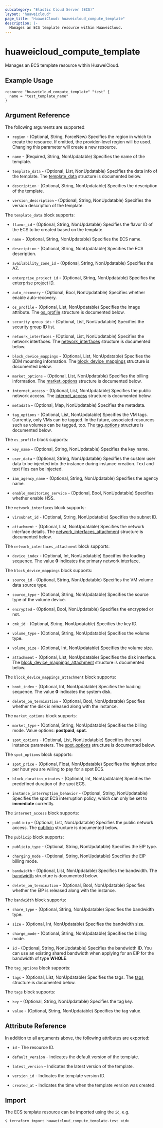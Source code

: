 ```yaml
---
subcategory: "Elastic Cloud Server (ECS)"
layout: "huaweicloud"
page_title: "HuaweiCloud: huaweicloud_compute_template"
description: |-
  Manages an ECS template resource within HuaweiCloud.
---
```


# huaweicloud_compute_template

Manages an ECS template resource within HuaweiCloud.

## Example Usage

```hcl
resource "huaweicloud_compute_template" "test" {
  name = "test_template_name"
}
```

## Argument Reference

The following arguments are supported:

* `region` - (Optional, String, ForceNew) Specifies the region in which to create the resource.
  If omitted, the provider-level region will be used. Changing this parameter will create a new resource.

* `name` - (Required, String, NonUpdatable) Specifies the name of the template.

* `template_data` - (Optional, List, NonUpdatable) Specifies the data info of the template.
  The [template_data](#template_data_struct) structure is documented below.

* `description` - (Optional, String, NonUpdatable) Specifies the description of the template.

* `version_description` - (Optional, String, NonUpdatable)  Specifies the version description of the template.

<a name="template_data_struct"></a>
The `template_data` block supports:

* `flavor_id` - (Optional, String, NonUpdatable) Specifies the flavor ID of the ECS to be created based on the template.

* `name` - (Optional, String, NonUpdatable) Specifies the ECS name.

* `description` - (Optional, String, NonUpdatable) Specifies the ECS description.

* `availability_zone_id` - (Optional, String, NonUpdatable) Specifies the AZ.

* `enterprise_project_id` - (Optional, String, NonUpdatable) Specifies the enterprise project ID.

* `auto_recovery` - (Optional, Bool, NonUpdatable) Specifies whether enable auto-recovery.

* `os_profile` - (Optional, List, NonUpdatable) Specifies the image attribute.
  The [os_profile](#os_profile_struct) structure is documented below.

* `security_group_ids` - (Optional, List, NonUpdatable) Specifies the security group ID list.

* `network_interfaces` - (Optional, List, NonUpdatable) Specifies the network interfaces.
  The [network_interfaces](#network_interfaces_struct) structure is documented below.

* `block_device_mappings` - (Optional, List, NonUpdatable) Specifies the BDM mounting information.
  The [block_device_mappings](#block_device_mappings_struct) structure is documented below.

* `market_options` - (Optional, List, NonUpdatable) Specifies the billing information.
  The [market_options](#market_options_struct) structure is documented below.

* `internet_access` - (Optional, List, NonUpdatable) Specifies the public network access.
  The [internet_access](#internet_access_struct) structure is documented below.

* `metadata` - (Optional, Map, NonUpdatable) Specifies the metadata.

* `tag_options` - (Optional, List, NonUpdatable) Specifies the VM tags. Currently, only VMs can be tagged. In the future,
  associated resources such as volumes can be tagged, too.
  The [tag_options](#tag_options_struct) structure is documented below.

<a name="os_profile_struct"></a>
The `os_profile` block supports:

* `key_name` - (Optional, String, NonUpdatable) Specifies the key name.

* `user_data` - (Optional, String, NonUpdatable) Specifies the custom user data to be injected into the instance during
  instance creation. Text and text files can be injected.

* `iam_agency_name` - (Optional, String, NonUpdatable) Specifies the agency name.

* `enable_monitoring_service` - (Optional, Bool, NonUpdatable) Specifies whether enable HSS.

<a name="network_interfaces_struct"></a>
The `network_interfaces` block supports:

* `virsubnet_id` - (Optional, String, NonUpdatable) Specifies the subnet ID.

* `attachment` - (Optional, List, NonUpdatable) Specifies the network interface details.
  The [network_interfaces_attachment](#network_interfaces_attachment_struct) structure is documented below.

<a name="network_interfaces_attachment_struct"></a>
The `network_interfaces_attachment` block supports:

* `device_index` - (Optional, Int, NonUpdatable) Specifies the loading sequence. The value **0** indicates the primary
  network interface.

<a name="block_device_mappings_struct"></a>
The `block_device_mappings` block supports:

* `source_id` - (Optional, String, NonUpdatable) Specifies the VM volume data source type.

* `source_type` - (Optional, String, NonUpdatable) Specifies the source type of the volume device.

* `encrypted` - (Optional, Bool, NonUpdatable) Specifies the encrypted or not.

* `cmk_id` - (Optional, String, NonUpdatable) Specifies the key ID.

* `volume_type` - (Optional, String, NonUpdatable) Specifies the volume type.

* `volume_size` - (Optional, Int, NonUpdatable) Specifies the volume size.

* `attachment` - (Optional, List, NonUpdatable) Specifies the disk interface.
  The [block_device_mappings_attachment](#block_device_mappings_attachment_struct) structure is documented below.

<a name="block_device_mappings_attachment_struct"></a>
The `block_device_mappings_attachment` block supports:

* `boot_index` - (Optional, Int, NonUpdatable) Specifies the loading sequence. The value **0** indicates the system disk.

* `delete_on_termination` - (Optional, Bool, NonUpdatable) Specifies whether the disk is released along with the instance.

<a name="market_options_struct"></a>
The `market_options` block supports:

* `market_type` - (Optional, String, NonUpdatable) Specifies the billing mode. Value options: **postpaid**, **spot**.

* `spot_options` - (Optional, List, NonUpdatable) Specifies the spot instance parameters.
  The [spot_options](#spot_options_struct) structure is documented below.

<a name="spot_options_struct"></a>
The `spot_options` block supports:

* `spot_price` - (Optional, Float, NonUpdatable) Specifies the highest price per hour you are willing to pay for a spot ECS.

* `block_duration_minutes` - (Optional, Int, NonUpdatable) Specifies the predefined duration of the spot ECS.

* `instance_interruption_behavior` - (Optional, String, NonUpdatable) Specifies the spot ECS interruption policy, which
  can only be set to **immediate** currently.

<a name="internet_access_struct"></a>
The `internet_access` block supports:

* `publicip` - (Optional, List, NonUpdatable) Specifies the public network access.
  The [publicip](#publicip_struct) structure is documented below.

<a name="publicip_struct"></a>
The `publicip` block supports:

* `publicip_type` - (Optional, String, NonUpdatable) Specifies the EIP type.

* `charging_mode` - (Optional, String, NonUpdatable) Specifies the EIP billing mode.

* `bandwidth` - (Optional, List, NonUpdatable) Specifies the bandwidth.
  The [bandwidth](#bandwidth_struct) structure is documented below.

* `delete_on_termination` - (Optional, Bool, NonUpdatable) Specifies whether the EIP is released along with the instance.

<a name="bandwidth_struct"></a>
The `bandwidth` block supports:

* `share_type` - (Optional, String, NonUpdatable) Specifies the bandwidth type.

* `size` - (Optional, Int, NonUpdatable) Specifies the bandwidth size.

* `charge_mode` - (Optional, String, NonUpdatable) Specifies the billing mode.

* `id` - (Optional, String, NonUpdatable) Specifies the bandwidth ID. You can use an existing shared bandwidth when
  applying for an EIP for the bandwidth of type **WHOLE**.

<a name="tag_options_struct"></a>
The `tag_options` block supports:

* `tags` - (Optional, List, NonUpdatable) Specifies the tags.
  The [tags](#tags_struct) structure is documented below.

<a name="tags_struct"></a>
The `tags` block supports:

* `key` - (Optional, String, NonUpdatable) Specifies the tag key.

* `value` - (Optional, String, NonUpdatable) Specifies the tag value.

## Attribute Reference

In addition to all arguments above, the following attributes are exported:

* `id` - The resource ID.

* `default_version` - Indicates the default version of the template.

* `latest_version` - Indicates the latest version of the template.

* `version_id` - Indicates the template version ID.

* `created_at` - Indicates the time when the template version was created.

## Import

The ECS template resource can be imported using the `id`, e.g.

```shell
$ terraform import huaweicloud_compute_template.test <id>
```
